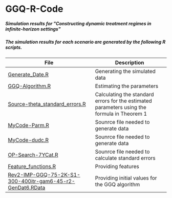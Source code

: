 # GGQ-R-Code
##### Simulation results for "Constructing dynamic treatment regimes in infinite-horizon settings"
##### The simulation results for each scenario are generated by the following R scripts.


File | Description
---- | ----
[Generate_Date.R](Generate_Date.R) | Generating the simulated data
[GGQ-Algorithm.R](GGQ-Algorithm.R) | Estimating the parameters
[Source-theta_standard_errors.R](Source-theta_standard_errors.R) | Calculating the standard errors for the estimated parameters using the formula in Theorem 1
[MyCode-Parm.R](MyCode-Parm.R) | Sounrce file needed to generate data
[MyCode-dudc.R](MyCode-dudc.R) | Sounrce file needed to generate data
[OP-Search-7YCat.R](OP-Search-7YCat.R) | Sounrce file needed to calculate standard errors
[Feature_functions.R](Feature_functions.R) | Providing features
[Rev2-IMP-GGQ-75-2K-S1-300-400itr-gam6-45-r2-GenDat6.RData](Rev2-IMP-GGQ-75-2K-S1-300-400itr-gam6-45-r2-GenDat6.RData) | Providing initial values for the GGQ algorithm

